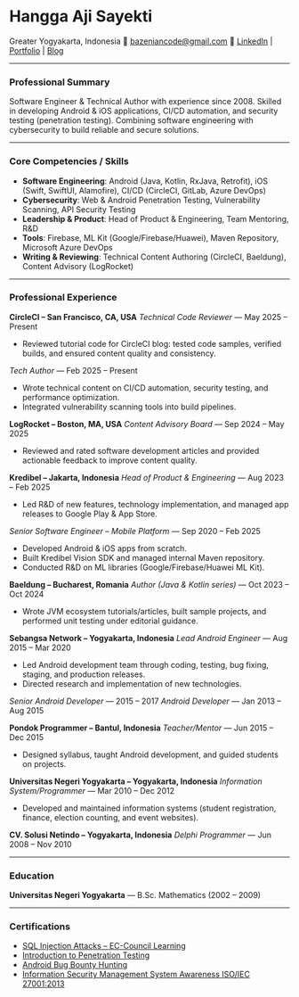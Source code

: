 # Hangga Aji Sayekti

Greater Yogyakarta, Indonesia
📧 [bazeniancode@gmail.com](mailto:bazeniancode@gmail.com)
🔗 [LinkedIn](https://www.linkedin.com/in/hanggaajisayekti) | [Portfolio](https://hangga.github.io) | [Blog](https://hangga.github.io/blog)

---

### **Professional Summary**

Software Engineer & Technical Author with experience since 2008. Skilled in developing Android & iOS applications, CI/CD automation, and security testing (penetration testing). Combining software engineering with cybersecurity to build reliable and secure solutions.

---

### **Core Competencies / Skills**

* **Software Engineering**: Android (Java, Kotlin, RxJava, Retrofit), iOS (Swift, SwiftUI, Alamofire), CI/CD (CircleCI, GitLab, Azure DevOps)
* **Cybersecurity**: Web & Android Penetration Testing, Vulnerability Scanning, API Security Testing
* **Leadership & Product**: Head of Product & Engineering, Team Mentoring, R\&D
* **Tools**: Firebase, ML Kit (Google/Firebase/Huawei), Maven Repository, Microsoft Azure DevOps
* **Writing & Reviewing**: Technical Content Authoring (CircleCI, Baeldung), Content Advisory (LogRocket)

---

### **Professional Experience**

**CircleCI – San Francisco, CA, USA**
*Technical Code Reviewer* — May 2025 – Present

* Reviewed tutorial code for CircleCI blog: tested code samples, verified builds, and ensured content quality and consistency.

*Tech Author* — Feb 2025 – Present

* Wrote technical content on CI/CD automation, security testing, and performance optimization.
* Integrated vulnerability scanning tools into build pipelines.

**LogRocket – Boston, MA, USA**
*Content Advisory Board* — Sep 2024 – May 2025

* Reviewed and rated software development articles and provided actionable feedback to improve content quality.

**Kredibel – Jakarta, Indonesia**
*Head of Product & Engineering* — Aug 2023 – Feb 2025

* Led R\&D of new features, technology implementation, and managed app releases to Google Play & App Store.

*Senior Software Engineer – Mobile Platform* — Sep 2020 – Feb 2025

* Developed Android & iOS apps from scratch.
* Built Kredibel Vision SDK and managed internal Maven repository.
* Conducted R\&D on ML libraries (Google/Firebase/Huawei ML Kit).

**Baeldung – Bucharest, Romania**
*Author (Java & Kotlin series)* — Oct 2023 – Oct 2024

* Wrote JVM ecosystem tutorials/articles, built sample projects, and performed unit testing under editorial guidance.

**Sebangsa Network – Yogyakarta, Indonesia**
*Lead Android Engineer* — Aug 2015 – Mar 2020

* Led Android development team through coding, testing, bug fixing, staging, and production releases.
* Directed research and implementation of new technologies.

*Senior Android Developer* — 2015 – 2017
*Android Developer* — Jan 2013 – Aug 2015

**Pondok Programmer – Bantul, Indonesia**
*Teacher/Mentor* — Jun 2015 – Dec 2015

* Designed syllabus, taught Android development, and guided students on projects.

**Universitas Negeri Yogyakarta – Yogyakarta, Indonesia**
*Information System/Programmer* — Mar 2010 – Dec 2012

* Developed and maintained information systems (student registration, finance, election counting, and event websites).

**CV. Solusi Netindo – Yogyakarta, Indonesia**
*Delphi Programmer* — Jun 2008 – Nov 2010

---

### **Education**

**Universitas Negeri Yogyakarta** — B.Sc. Mathematics (2002 – 2009)

---

### **Certifications**

* [SQL Injection Attacks – EC-Council Learning](https://learn.eccouncil.org/certificate/f773daad-2dfd-4501-adff-940124dd7d60?logged=true)
* [Introduction to Penetration Testing](https://elearning.securityblue.team/home/certificate/281113316)
* [Android Bug Bounty Hunting](https://learn.eccouncil.org/certificate/6c69658e-c781-4270-a4f2-7153eed0f0e3?logged=true)
* [Information Security Management System Awareness ISO/IEC 27001:2013](https://raw.githubusercontent.com/hangga/cv/main/img/Hangga%20Aji%20Sayekti.jpg)
